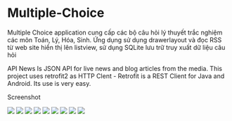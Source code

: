# Multiple-Choice
Multiple Choice application cung cấp các bộ câu hỏi lý thuyết trắc nghiệm các môn Toán, Lý, Hóa, Sinh. Ứng dụng sử dụng drawerlayout và đọc RSS từ web site hiển thị lên listview, sử dụng SQLite lưu trữ truy xuất dữ liệu câu hỏi

API News Is JSON API for live news and blog articles from the media. This project uses retrofit2 as HTTP Clent - Retrofit is a REST Client for Java and Android. Its use is very easy.

Screenshot

<img src="https://github.com/hoangnv1997/Multiple-Choice/blob/master/ScreenshotsApp_1.PNG">
<img src="https://github.com/hoangnv1997/Multiple-Choice/blob/master/ScreenshotsApp_2.PNG">
<img src="https://github.com/hoangnv1997/Multiple-Choice/blob/master/ScreenshotsApp_3.PNG">
<img src="https://github.com/hoangnv1997/Multiple-Choice/blob/master/ScreenshotsApp_4.PNG">
<img src="https://github.com/hoangnv1997/Multiple-Choice/blob/master/ScreenshotsApp_5.PNG">
<img src="https://github.com/hoangnv1997/Multiple-Choice/blob/master/ScreenshotsApp_6.PNG">
<img src="https://github.com/hoangnv1997/Multiple-Choice/blob/master/ScreenshotsApp_7.PNG">
<img src="https://github.com/hoangnv1997/Multiple-Choice/blob/master/ScreenshotsApp_8.PNG">
<img src="https://github.com/hoangnv1997/Multiple-Choice/blob/master/ScreenshotsApp_9.PNG">
